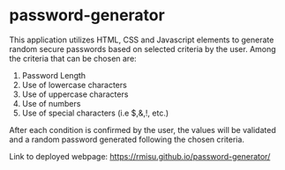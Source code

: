 # password-generator

This application utilizes HTML, CSS and Javascript elements to generate random secure passwords based on 
selected criteria by the user. Among the criteria that can be chosen are:

1) Password Length
2) Use of lowercase characters
3) Use of uppercase characters
4) Use of numbers
5) Use of special characters (i.e $,&,!, etc.)

After each condition is confirmed by the user, the values will be validated and a random password generated
following the chosen criteria.

Link to deployed webpage: https://rmisu.github.io/password-generator/

